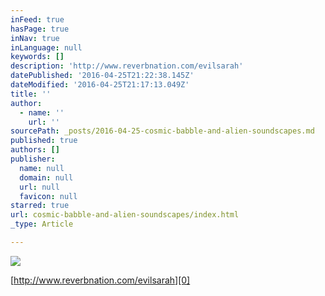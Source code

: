 ```yaml
---
inFeed: true
hasPage: true
inNav: true
inLanguage: null
keywords: []
description: 'http://www.reverbnation.com/evilsarah'
datePublished: '2016-04-25T21:22:38.145Z'
dateModified: '2016-04-25T21:17:13.049Z'
title: ''
author:
  - name: ''
    url: ''
sourcePath: _posts/2016-04-25-cosmic-babble-and-alien-soundscapes.md
published: true
authors: []
publisher:
  name: null
  domain: null
  url: null
  favicon: null
starred: true
url: cosmic-babble-and-alien-soundscapes/index.html
_type: Article

---
```

![](https://s3-us-west-2.amazonaws.com/the-grid-img/p/8285f46cddec4c5efcb58dd75fa04c248304bdfc.jpg)

[http://www.reverbnation.com/evilsarah][0]

[0]: http://www.reverbnation.com/evilsarah